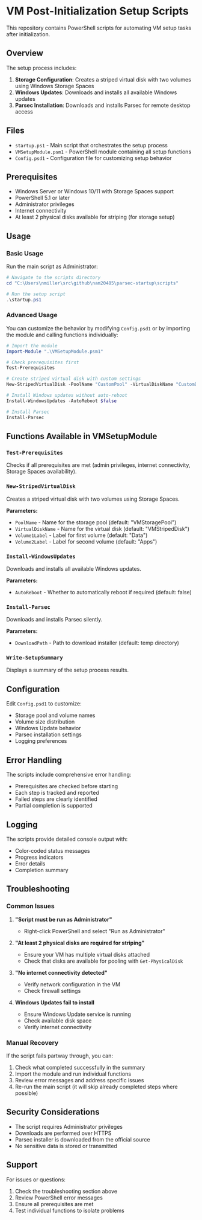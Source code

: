 # VM Post-Initialization Setup Scripts

This repository contains PowerShell scripts for automating VM setup tasks after initialization.

## Overview

The setup process includes:
1. **Storage Configuration**: Creates a striped virtual disk with two volumes using Windows Storage Spaces
2. **Windows Updates**: Downloads and installs all available Windows updates
3. **Parsec Installation**: Downloads and installs Parsec for remote desktop access

## Files

- `startup.ps1` - Main script that orchestrates the setup process
- `VMSetupModule.psm1` - PowerShell module containing all setup functions
- `Config.psd1` - Configuration file for customizing setup behavior

## Prerequisites

- Windows Server or Windows 10/11 with Storage Spaces support
- PowerShell 5.1 or later
- Administrator privileges
- Internet connectivity
- At least 2 physical disks available for striping (for storage setup)

## Usage

### Basic Usage

Run the main script as Administrator:

```powershell
# Navigate to the scripts directory
cd "C:\Users\nmiller\src\github\nam20485\parsec-startup\scripts"

# Run the setup script
.\startup.ps1
```

### Advanced Usage

You can customize the behavior by modifying `Config.psd1` or by importing the module and calling functions individually:

```powershell
# Import the module
Import-Module ".\VMSetupModule.psm1"

# Check prerequisites first
Test-Prerequisites

# Create striped virtual disk with custom settings
New-StripedVirtualDisk -PoolName "CustomPool" -VirtualDiskName "CustomDisk" -Volume1Label "DataDrive" -Volume2Label "AppDrive"

# Install Windows updates without auto-reboot
Install-WindowsUpdates -AutoReboot $false

# Install Parsec
Install-Parsec
```

## Functions Available in VMSetupModule

### `Test-Prerequisites`
Checks if all prerequisites are met (admin privileges, internet connectivity, Storage Spaces availability).

### `New-StripedVirtualDisk`
Creates a striped virtual disk with two volumes using Storage Spaces.

**Parameters:**
- `PoolName` - Name for the storage pool (default: "VMStoragePool")
- `VirtualDiskName` - Name for the virtual disk (default: "VMStripedDisk") 
- `Volume1Label` - Label for first volume (default: "Data")
- `Volume2Label` - Label for second volume (default: "Apps")

### `Install-WindowsUpdates`
Downloads and installs all available Windows updates.

**Parameters:**
- `AutoReboot` - Whether to automatically reboot if required (default: false)

### `Install-Parsec`
Downloads and installs Parsec silently.

**Parameters:**
- `DownloadPath` - Path to download installer (default: temp directory)

### `Write-SetupSummary`
Displays a summary of the setup process results.

## Configuration

Edit `Config.psd1` to customize:

- Storage pool and volume names
- Volume size distribution
- Windows Update behavior
- Parsec installation settings
- Logging preferences

## Error Handling

The scripts include comprehensive error handling:
- Prerequisites are checked before starting
- Each step is tracked and reported
- Failed steps are clearly identified
- Partial completion is supported

## Logging

The scripts provide detailed console output with:
- Color-coded status messages
- Progress indicators
- Error details
- Completion summary

## Troubleshooting

### Common Issues

1. **"Script must be run as Administrator"**
   - Right-click PowerShell and select "Run as Administrator"

2. **"At least 2 physical disks are required for striping"**
   - Ensure your VM has multiple virtual disks attached
   - Check that disks are available for pooling with `Get-PhysicalDisk`

3. **"No internet connectivity detected"**
   - Verify network configuration in the VM
   - Check firewall settings

4. **Windows Updates fail to install**
   - Ensure Windows Update service is running
   - Check available disk space
   - Verify internet connectivity

### Manual Recovery

If the script fails partway through, you can:

1. Check what completed successfully in the summary
2. Import the module and run individual functions
3. Review error messages and address specific issues
4. Re-run the main script (it will skip already completed steps where possible)

## Security Considerations

- The script requires Administrator privileges
- Downloads are performed over HTTPS
- Parsec installer is downloaded from the official source
- No sensitive data is stored or transmitted

## Support

For issues or questions:
1. Check the troubleshooting section above
2. Review PowerShell error messages
3. Ensure all prerequisites are met
4. Test individual functions to isolate problems
